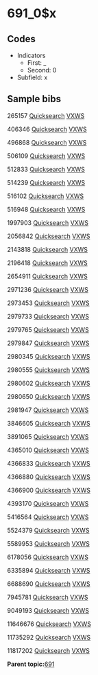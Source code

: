 # 691\_0$x

## Codes

-   Indicators
    -   First: \_
    -   Second: 0
-   Subfield: x

## Sample bibs

265157 [Quicksearch](https://search.library.yale.edu/catalog/265157) [VXWS](http://prodorbis.library.yale.edu:7014/vxws/GetHoldingsService?bibId=265157)

406346 [Quicksearch](https://search.library.yale.edu/catalog/406346) [VXWS](http://prodorbis.library.yale.edu:7014/vxws/GetHoldingsService?bibId=406346)

496868 [Quicksearch](https://search.library.yale.edu/catalog/496868) [VXWS](http://prodorbis.library.yale.edu:7014/vxws/GetHoldingsService?bibId=496868)

506109 [Quicksearch](https://search.library.yale.edu/catalog/506109) [VXWS](http://prodorbis.library.yale.edu:7014/vxws/GetHoldingsService?bibId=506109)

512833 [Quicksearch](https://search.library.yale.edu/catalog/512833) [VXWS](http://prodorbis.library.yale.edu:7014/vxws/GetHoldingsService?bibId=512833)

514239 [Quicksearch](https://search.library.yale.edu/catalog/514239) [VXWS](http://prodorbis.library.yale.edu:7014/vxws/GetHoldingsService?bibId=514239)

516102 [Quicksearch](https://search.library.yale.edu/catalog/516102) [VXWS](http://prodorbis.library.yale.edu:7014/vxws/GetHoldingsService?bibId=516102)

516948 [Quicksearch](https://search.library.yale.edu/catalog/516948) [VXWS](http://prodorbis.library.yale.edu:7014/vxws/GetHoldingsService?bibId=516948)

1997903 [Quicksearch](https://search.library.yale.edu/catalog/1997903) [VXWS](http://prodorbis.library.yale.edu:7014/vxws/GetHoldingsService?bibId=1997903)

2056842 [Quicksearch](https://search.library.yale.edu/catalog/2056842) [VXWS](http://prodorbis.library.yale.edu:7014/vxws/GetHoldingsService?bibId=2056842)

2143818 [Quicksearch](https://search.library.yale.edu/catalog/2143818) [VXWS](http://prodorbis.library.yale.edu:7014/vxws/GetHoldingsService?bibId=2143818)

2196418 [Quicksearch](https://search.library.yale.edu/catalog/2196418) [VXWS](http://prodorbis.library.yale.edu:7014/vxws/GetHoldingsService?bibId=2196418)

2654911 [Quicksearch](https://search.library.yale.edu/catalog/2654911) [VXWS](http://prodorbis.library.yale.edu:7014/vxws/GetHoldingsService?bibId=2654911)

2971236 [Quicksearch](https://search.library.yale.edu/catalog/2971236) [VXWS](http://prodorbis.library.yale.edu:7014/vxws/GetHoldingsService?bibId=2971236)

2973453 [Quicksearch](https://search.library.yale.edu/catalog/2973453) [VXWS](http://prodorbis.library.yale.edu:7014/vxws/GetHoldingsService?bibId=2973453)

2979733 [Quicksearch](https://search.library.yale.edu/catalog/2979733) [VXWS](http://prodorbis.library.yale.edu:7014/vxws/GetHoldingsService?bibId=2979733)

2979765 [Quicksearch](https://search.library.yale.edu/catalog/2979765) [VXWS](http://prodorbis.library.yale.edu:7014/vxws/GetHoldingsService?bibId=2979765)

2979847 [Quicksearch](https://search.library.yale.edu/catalog/2979847) [VXWS](http://prodorbis.library.yale.edu:7014/vxws/GetHoldingsService?bibId=2979847)

2980345 [Quicksearch](https://search.library.yale.edu/catalog/2980345) [VXWS](http://prodorbis.library.yale.edu:7014/vxws/GetHoldingsService?bibId=2980345)

2980555 [Quicksearch](https://search.library.yale.edu/catalog/2980555) [VXWS](http://prodorbis.library.yale.edu:7014/vxws/GetHoldingsService?bibId=2980555)

2980602 [Quicksearch](https://search.library.yale.edu/catalog/2980602) [VXWS](http://prodorbis.library.yale.edu:7014/vxws/GetHoldingsService?bibId=2980602)

2980650 [Quicksearch](https://search.library.yale.edu/catalog/2980650) [VXWS](http://prodorbis.library.yale.edu:7014/vxws/GetHoldingsService?bibId=2980650)

2981947 [Quicksearch](https://search.library.yale.edu/catalog/2981947) [VXWS](http://prodorbis.library.yale.edu:7014/vxws/GetHoldingsService?bibId=2981947)

3846605 [Quicksearch](https://search.library.yale.edu/catalog/3846605) [VXWS](http://prodorbis.library.yale.edu:7014/vxws/GetHoldingsService?bibId=3846605)

3891065 [Quicksearch](https://search.library.yale.edu/catalog/3891065) [VXWS](http://prodorbis.library.yale.edu:7014/vxws/GetHoldingsService?bibId=3891065)

4365010 [Quicksearch](https://search.library.yale.edu/catalog/4365010) [VXWS](http://prodorbis.library.yale.edu:7014/vxws/GetHoldingsService?bibId=4365010)

4366833 [Quicksearch](https://search.library.yale.edu/catalog/4366833) [VXWS](http://prodorbis.library.yale.edu:7014/vxws/GetHoldingsService?bibId=4366833)

4366880 [Quicksearch](https://search.library.yale.edu/catalog/4366880) [VXWS](http://prodorbis.library.yale.edu:7014/vxws/GetHoldingsService?bibId=4366880)

4366900 [Quicksearch](https://search.library.yale.edu/catalog/4366900) [VXWS](http://prodorbis.library.yale.edu:7014/vxws/GetHoldingsService?bibId=4366900)

4393170 [Quicksearch](https://search.library.yale.edu/catalog/4393170) [VXWS](http://prodorbis.library.yale.edu:7014/vxws/GetHoldingsService?bibId=4393170)

5416564 [Quicksearch](https://search.library.yale.edu/catalog/5416564) [VXWS](http://prodorbis.library.yale.edu:7014/vxws/GetHoldingsService?bibId=5416564)

5524379 [Quicksearch](https://search.library.yale.edu/catalog/5524379) [VXWS](http://prodorbis.library.yale.edu:7014/vxws/GetHoldingsService?bibId=5524379)

5589953 [Quicksearch](https://search.library.yale.edu/catalog/5589953) [VXWS](http://prodorbis.library.yale.edu:7014/vxws/GetHoldingsService?bibId=5589953)

6178056 [Quicksearch](https://search.library.yale.edu/catalog/6178056) [VXWS](http://prodorbis.library.yale.edu:7014/vxws/GetHoldingsService?bibId=6178056)

6335894 [Quicksearch](https://search.library.yale.edu/catalog/6335894) [VXWS](http://prodorbis.library.yale.edu:7014/vxws/GetHoldingsService?bibId=6335894)

6688690 [Quicksearch](https://search.library.yale.edu/catalog/6688690) [VXWS](http://prodorbis.library.yale.edu:7014/vxws/GetHoldingsService?bibId=6688690)

7945781 [Quicksearch](https://search.library.yale.edu/catalog/7945781) [VXWS](http://prodorbis.library.yale.edu:7014/vxws/GetHoldingsService?bibId=7945781)

9049193 [Quicksearch](https://search.library.yale.edu/catalog/9049193) [VXWS](http://prodorbis.library.yale.edu:7014/vxws/GetHoldingsService?bibId=9049193)

11646676 [Quicksearch](https://search.library.yale.edu/catalog/11646676) [VXWS](http://prodorbis.library.yale.edu:7014/vxws/GetHoldingsService?bibId=11646676)

11735292 [Quicksearch](https://search.library.yale.edu/catalog/11735292) [VXWS](http://prodorbis.library.yale.edu:7014/vxws/GetHoldingsService?bibId=11735292)

11817202 [Quicksearch](https://search.library.yale.edu/catalog/11817202) [VXWS](http://prodorbis.library.yale.edu:7014/vxws/GetHoldingsService?bibId=11817202)

**Parent topic:**[691](../../tags/691/691.md)

